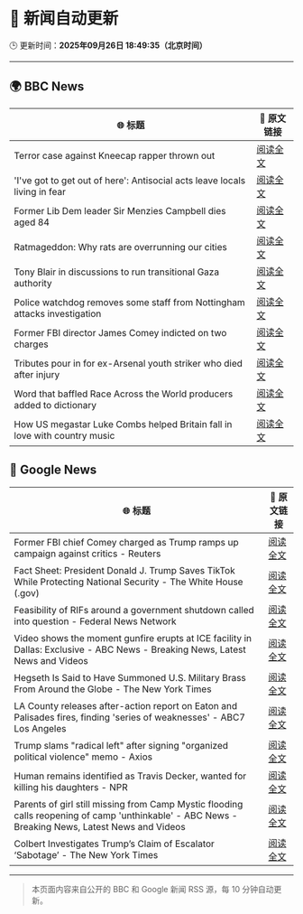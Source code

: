 # 🧠 新闻自动更新

🕒 更新时间：**2025年09月26日 18:49:35（北京时间）**

---

## 🌍 BBC News

| 🌐 标题 | 🔗 原文链接 |
|--------|-------------|
| Terror case against Kneecap rapper thrown out | [阅读全文](https://www.bbc.com/news/articles/ce846r2drg8o?at_medium=RSS&at_campaign=rss) |
| 'I've got to get out of here': Antisocial acts leave locals living in fear | [阅读全文](https://www.bbc.com/news/videos/c0jqv18yd5eo?at_medium=RSS&at_campaign=rss) |
| Former Lib Dem leader Sir Menzies Campbell dies aged 84 | [阅读全文](https://www.bbc.com/news/articles/cp8j7jnjd6ro?at_medium=RSS&at_campaign=rss) |
| Ratmageddon: Why rats are overrunning our cities | [阅读全文](https://www.bbc.com/news/articles/c4gvk397j80o?at_medium=RSS&at_campaign=rss) |
| Tony Blair in discussions to run transitional Gaza authority | [阅读全文](https://www.bbc.com/news/articles/c3drmk95xlzo?at_medium=RSS&at_campaign=rss) |
| Police watchdog removes some staff from Nottingham attacks investigation | [阅读全文](https://www.bbc.com/news/articles/czxw18v9851o?at_medium=RSS&at_campaign=rss) |
| Former FBI director James Comey indicted on two charges | [阅读全文](https://www.bbc.com/news/articles/cy50ggv35zpo?at_medium=RSS&at_campaign=rss) |
| Tributes pour in for ex-Arsenal youth striker who died after injury | [阅读全文](https://www.bbc.com/news/articles/czjvgkxlx88o?at_medium=RSS&at_campaign=rss) |
| Word that baffled Race Across the World producers added to dictionary | [阅读全文](https://www.bbc.com/news/articles/cwydlj2nll3o?at_medium=RSS&at_campaign=rss) |
| How US megastar Luke Combs helped Britain fall in love with country music | [阅读全文](https://www.bbc.com/news/articles/c87yl745xqlo?at_medium=RSS&at_campaign=rss) |

## 📰 Google News

| 🌐 标题 | 🔗 原文链接 |
|--------|-------------|
| Former FBI chief Comey charged as Trump ramps up campaign against critics - Reuters | [阅读全文](https://news.google.com/rss/articles/CBMitwFBVV95cUxPb0s3ZE9UYlVacVU0YTBxTUFJUmp0SnVaSVdqVm9rMXJDUUw1QnVhVWdGN0Q1N3A5WEh6TWZsQ2dXSHI0cWZCdlFuNUZMcVJ0dGEzTS1NSmd2aFhGVndvOExjb0haSko3TmFpaEZ6YWtSLVJMdFltN3dSOVU0cnh6TkZ1TGNBaXNHTXBzYjRHM2xHMEptS1doczNCc056VUgzdUx2SXBETWNvS0Q1VEdBYmxlR3FMVUE?oc=5) |
| Fact Sheet: President Donald J. Trump Saves TikTok While Protecting National Security - The White House (.gov) | [阅读全文](https://news.google.com/rss/articles/CBMiywFBVV95cUxQaFJyQ29KdDVySFBkZjFfajUtSkVGUnJGLUc2N2tVU2xkZkFUejZZNUdNeHF2elplMHY5WVVIOE5hTHJ0Ni0xOU9zMUUtMktJRzI1WVBnOHNSZlZMYjRiR0lXWlJmYzRzNTQ1SzFvM1pfQ1ZuRjFEd19qWURTUVZoR29IelM4UGlFTUFKMjBETzJreThTeGdkUGlfZ2ZDVjRwd1Z1ZFNGVm5IUU56dHlOTERIX1AzMUdlbXZ6NVpJbFR5NVhlZzRwVjNhYw?oc=5) |
| Feasibility of RIFs around a government shutdown called into question - Federal News Network | [阅读全文](https://news.google.com/rss/articles/CBMiyAFBVV95cUxNZGp6dVEyaXFCQ2lITFJnNDNJV05xcVB4ZWZYcVJ1dGxRbDRZTWluVDEzaWZUcDhKYzRfcUZxYnF4WklMUXdFdWNmTFVxS25oa3FidHBySGk2SUNFQjhwNGh3eEpkckk3cjdtYnBTbFB1aE1mWnhnUjlZM21tNEtfdUlubDdibUhZc3kxSG80aVBBZkJxeXdwZmRDQVpnVW9POWFhOGlNX2tTdi1XNHdNMUlBczMwQWY4aWFfSk1mQVlSZnhyanBEQg?oc=5) |
| Video shows the moment gunfire erupts at ICE facility in Dallas: Exclusive - ABC News - Breaking News, Latest News and Videos | [阅读全文](https://news.google.com/rss/articles/CBMinwFBVV95cUxPY1pNUFhST2x3SlQtbThVWTR0ZDRSdXpPYVRmd2lhdEUtanFWU1VKcnZOeHhxSm5DM3I1b2twV2JWdWlYOVBOSXByVWdiV3VFNDhWMzlFNjd2R21yblhBeTFwM1dkRV9Fc0FLbk5uUjhGRkFDVXA4SEFBNEU0bEJCYXNkVGpYQkdVSW5VeDJabXdGREZIaEJQTjB1QlpiMVHSAaQBQVVfeXFMUE5lYmVsRGtadl81NGFXdUVOenRSRW9VV3RXS1BGaHhBaDFsallPc2pqMFRLMGF4N3FwNVBoMWRoWXJnSjJaNGdtRFJaV01fd0dBQVNkS3Z4SnFINXVnbTN1X2dwTjJQY0t0bnBMQnpTSXpkQXJPSjFENGVwOENNRlBoNFB6ckRDNC1VZEFyaEJxV3M1dDBsajJLOTF3aG1hNlhnVzA?oc=5) |
| Hegseth Is Said to Have Summoned U.S. Military Brass From Around the Globe - The New York Times | [阅读全文](https://news.google.com/rss/articles/CBMijwFBVV95cUxNYUtqUG1nbkpnRlEyVGg5MHlPN3UwS1NkcV9CMEJ6eThEUkd2NzcwOTRvaUFUaHluSkw5SU1kYmNjV1IyY2FlNnp4M1ljelpZd3poUlZTdEhHenM1ZW84b1NRYzA5bkxMOFFUNkhKY0E1VEtEaTRrdGk0NVF4VXI5bG44MVgtLWFfMUlZREhtNA?oc=5) |
| LA County releases after-action report on Eaton and Palisades fires, finding 'series of weaknesses' - ABC7 Los Angeles | [阅读全文](https://news.google.com/rss/articles/CBMijwFBVV95cUxQa0ZDZDlGdW1ER0tnN3VMV3RaMHg4YVdXcTl4anVQQUQtX3lHVHdBajAtbDZFZmQyZzM0V0hFdjNNdnlZN3ZSUElYbFNhX21rdk1WSDdhcm9SVDhLS01PTkFKY3JpT0dQeHFmZmc4Y01talI2eVc5NG12Vk5BSm9JVjJaNGxvcFFQM2V3STZXONIBlAFBVV95cUxPVVRGNUtodXpwWUdQdjctLU9VXzljcmVCbW5DTWVxOVZicUhQaU1pZFdIM21INnN4Q0RaMEcxX1MyM1BlMkpsdTRsaXkzbUVYeXlFT2QzQjFrM0VUcl96TVhZZUhscHhZclVkZ0dBQlhfcDVOaDc4cnBSVFpuS2hUZXN2eEdxNTVHUTFGeG9hVXFzUWRy?oc=5) |
| Trump slams "radical left" after signing "organized political violence" memo - Axios | [阅读全文](https://news.google.com/rss/articles/CBMihwFBVV95cUxPUllWTmNQbEd6WEswUWNDa0Q2Qks4NkVLcWQwVkRBcHQ5MVVucGtpRHdpZHVhZzVpbVd2WDFlY1d4Qi1FVzBoQ2ZYZ3RKNEUydzl5X095Q1IweGUwYmhtUzRVTGdBREkydG1teDNnZW9XWG5TbTh0eUNmczNzZTBjQzBPaEI5SFk?oc=5) |
| Human remains identified as Travis Decker, wanted for killing his daughters - NPR | [阅读全文](https://news.google.com/rss/articles/CBMifEFVX3lxTE5mWXBsQVJzc2xQUjFCZ3UtWnUybU1ablcyYTBJYjV5bWZoRzZsV3g0WTktTWtyOTRJQ1Z5UmVnNkZxdzA5YXgtd0g3MXBwc3VyR2h4clpNd2huRlJwOFJmX0RpT0VBY2k4RmFWcDlvN0tpVGthX2dnSFRnWUQ?oc=5) |
| Parents of girl still missing from Camp Mystic flooding calls reopening of camp 'unthinkable' - ABC News - Breaking News, Latest News and Videos | [阅读全文](https://news.google.com/rss/articles/CBMipAFBVV95cUxQbjByOTJFbHVzSGJndEZVWDVWTFRJRENlQjEwMmFfYjFMRlFaMVZSNVFBT3JRZXplV29EbnluQ1FSSWdhZG1GbktzdFNRWnpwS0dUSllkS3lkaUF2RFhhaVBrZGFlOG5jSEx5ejBDQmo4Zi02VGYzMmloN19JcFlvbTJzRlJOYlV5YmhoX3R0LWFSbjByTXc3d0lETXNJT3FtSTZITdIBqgFBVV95cUxPTHppSlB2VDlobkZvN0pqcHl3amJXNDR5X1ZVWW5fbXQwYmR2OHRETG1mb2lhSDJnVjdvZFl3N3RsMnhkMU9tLUZTS0NLUlR1SUVPRlNIM1htbEhvcXhxUU9NVUwwYWZXYUJXSkdjNnBiTlEtOTA2RU1iWFg2bkhyNFQ4Qm45dlFNVWhFbFJjaDFDYTlTVFF0V3lYemo3eTR0ckRRWFJlQ2EwUQ?oc=5) |
| Colbert Investigates Trump’s Claim of Escalator ‘Sabotage’ - The New York Times | [阅读全文](https://news.google.com/rss/articles/CBMikgFBVV95cUxPVHJXak1SOEYzbmJxT0lVQlpWSkN2MC0tLS1MUWZZdGl1ZExnTXlncHFXRVFXRVF2aHczVE1IWU9CSWY2ZWhxbjhOY0Q0UG84QmZaMlA0R19kUXVCeGR0UldfaVpMSE8tVjZMbjQycWczOGd6b3JlWTd5ZlV3RUtlXzVpVllISnVBQWxHek9Xc0MtUQ?oc=5) |

---
> 本页面内容来自公开的 BBC 和 Google 新闻 RSS 源，每 10 分钟自动更新。